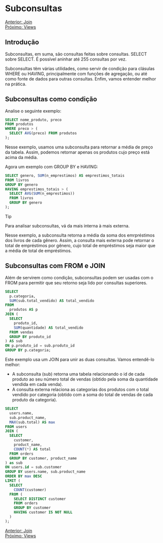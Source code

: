 # Subconsultas

[Anterior: Join](Join.md)
<br>
[Próximo: Views](Views.md)

## Introdução

Subconsultas, em suma, são consultas feitas sobre consultas. SELECT sobre SELECT. É possível aninhar até 255 consultas por vez.

Subconsultas têm várias utilidades, como servir de condição para clásulas WHERE ou HAVING, principalmente com funções de agregação, ou até como fonte de dados para outras consultas. Enfim, vamos entender melhor na prática.

## Subconsultas como condição

Analise o seguinte exemplo:

```sql
SELECT nome_produto, preco
FROM produtos
WHERE preco > (
  SELECT AVG(preco) FROM produtos
);
```

Nesse exemplo, usamos uma subconsulta para retornar a média de preço da tabela. Assim, podemos retornar apenas os produtos cujo preço está acima da média.

Agora um exemplo com GROUP BY e HAVING:

```sql
SELECT genero, SUM(n_emprestimos) AS emprestimos_totais
FROM livros
GROUP BY genero
HAVING emprestimos_totais > (
  SELECT AVG(SUM(n_emprestimos))
  FROM livros
  GROUP BY genero
);
```

> [!TIP]
> Para analisar subconsultas, vá da mais interna à mais externa.

Nesse exemplo, a subconsulta retorna a média da soma dos emrpréstimos dos livros de cada gênero. Assim, a consulta mais externa pode retornar o total de empréstimos por gênero, cujo total de empréstimos seja maior que a média de total de empréstimos.

## Subconsultas com FROM e JOIN

Além de servirem como condição, subconsultas podem ser usadas com o FROM para permitir que seu retorno seja lido por consultas superiores.

```sql
SELECT
  p.categoria,
  SUM(sub.total_vendido) AS total_vendido
FROM
  produtos AS p
JOIN (
  SELECT
    produto_id,
    SUM(quantidade) AS total_vendido
  FROM vendas
  GROUP BY produto_id
) AS sub
ON p.produto_id = sub.produto_id
GROUP BY p.categoria;
```

Este exemplo usa um JOIN para unir as duas consultas. Vamos entendê-lo melhor:
- A subconsulta (sub) retorna uma tabela relacionando o id de cada produto ao seu número total de vendas (obtido pela soma da quantidade vendida em cada venda).
- A consulta externa relaciona as categorias dos produtos com o total vendido por categoria (obtido com a soma do total de vendas de cada produto da categoria).

```sql
SELECT
  users.name,
  sub.product_name,
  MAX(sub.total) AS max 
FROM users 
JOIN (
  SELECT
    customer,
    product_name,
    COUNT(*) AS total
  FROM orders
  GROUP BY customer, product_name
) as sub 
ON users.id = sub.customer 
GROUP BY users.name, sub.product_name 
ORDER BY max DESC 
LIMIT (
  SELECT
    COUNT(customer)
  FROM (
    SELECT DISTINCT customer
    FROM orders
    GROUP BY customer
    HAVING customer IS NOT NULL
  )
);
```

[Anterior: Join](Join.md)
<br>
[Próximo: Views](Views.md)
